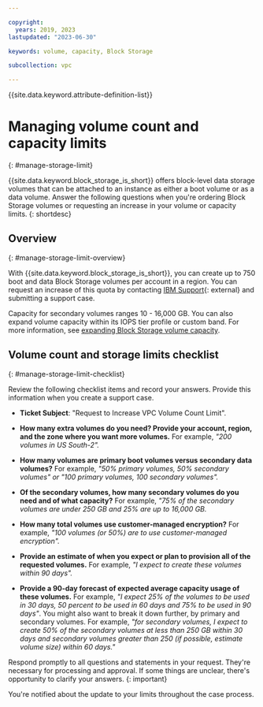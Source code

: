 ```yaml
---

copyright:
  years: 2019, 2023
lastupdated: "2023-06-30"

keywords: volume, capacity, Block Storage

subcollection: vpc

---
```


{{site.data.keyword.attribute-definition-list}}

# Managing volume count and capacity limits
{: #manage-storage-limit}

{{site.data.keyword.block_storage_is_short}} offers block-level data storage volumes that can be attached to an instance as either a boot volume or as a data volume. Answer the following questions when you're ordering Block Storage volumes or requesting an increase in your volume or capacity limits. 
{: shortdesc}

## Overview
{: #manage-storage-limit-overview}

With {{site.data.keyword.block_storage_is_short}}, you can create up to 750 boot and data Block Storage volumes per account in a region. You can request an increase of this quota by contacting [IBM Support](/unifiedsupport/cases/add){: external} and submitting a support case.

Capacity for secondary volumes ranges 10 - 16,000 GB. You can also expand volume capacity within its IOPS tier profile or custom band. For more information, see [expanding Block Storage volume capacity](/docs/vpc?topic=vpc-expanding-block-storage-volumes).

## Volume count and storage limits checklist
{: #manage-storage-limit-checklist}

Review the following checklist items and record your answers. Provide this information when you create a support case.

- **Ticket Subject**: "Request to Increase VPC Volume Count Limit".

- **How many extra volumes do you need? Provide your account, region, and the zone where you want more volumes.**
    For example, *"200 volumes in US South-2".*

- **How many volumes are primary boot volumes versus secondary data volumes?**
    For example, *"50% primary volumes, 50% secondary volumes" or "100 primary volumes, 100 secondary volumes".*

- **Of the secondary volumes, how many secondary volumes do you need and of what capacity?**
    For example, *"75% of the secondary volumes are under 250 GB and 25% are up to 16,000 GB.*

- **How many total volumes use customer-managed encryption?**
    For example, *"100 volumes (or 50%) are to use customer-managed encryption".*

- **Provide an estimate of when you expect or plan to provision all of the requested volumes.**
    For example, *"I expect to create these volumes within 90 days".*

- **Provide a 90-day forecast of expected average capacity usage of these volumes.**
    For example, *"I expect 25% of the volumes to be used in 30 days, 50 percent to be used in 60 days and 75% to be used in 90 days"*. You might also want to break it down further, by primary and secondary volumes. For example, *"for secondary volumes, I expect to create 50% of the secondary volumes at less than 250 GB within 30 days and secondary volumes greater than 250 (if possible, estimate volume size) within 60 days."*

Respond promptly to all questions and statements in your request. They're necessary for processing and approval. If some things are unclear, there's opportunity to clarify your answers. 
{: important}

You're notified about the update to your limits throughout the case process.
